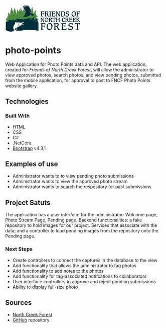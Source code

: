 ![logo](photo_points/wwwroot/images/fncf-rgb-horizontal-logo_1.jpg)

# photo-points
Web Application for Photo Points data and API. 
The web application, created for _Friends of North Creek Forest_, will allow the administrator to view approved photos, search photos, and view pending photos, submitted from the mobile application, for approval to post to FNCF Photo Points website gallery. 


## Technologies 
### Built With

* HTML
* CSS
* C#
* .NetCore
* [Bootstrap](https://getbootstrap.com/) v4.3.1 

## Examples of use
* Administrator wants to to view pending photo submissions
* Administrator wants to view the approved photo stream
* Administrator wants to search the respository for past submissions


## Project Satuts

The application has a user interface for the administrator: Welcome page, Photo Stream Page, Pending page.
Backend functionalities: a fake repository to hold images for our project. Services that associate with the data; and a controller to load pending images from the repository onto the Pending page. 


### Next Steps
* Create controllers to connect the captures in the database to the view
* Add functionality that allows the administrator to tag photos
* Add functionality to add notes to the photos
* Add functionality for tag-associated notifcations to collaborators
* User interface controllers to approve and reject pending submissions
* Ability to display full-size photo

## Sources
* [North Creek Forest](https://www.friendsnorthcreekforest.org/)
* [GitHub](https://github.com/Cascadia-Connections/photo-points) repository



